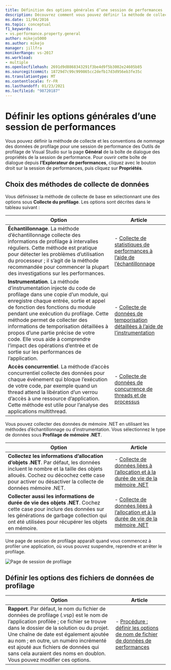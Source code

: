 ```yaml
---
title: Définition des options générales d’une session de performances | Microsoft Docs
description: Découvrez comment vous pouvez définir la méthode de collecte et les conventions de nommage des données de profilage pour une session de performance Outils de profilage.
ms.date: 11/04/2016
ms.topic: conceptual
f1_keywords:
- vs.performance.property.general
author: mikejo5000
ms.author: mikejo
manager: jillfra
monikerRange: vs-2017
ms.workload:
- multiple
ms.openlocfilehash: 2691d9d8868343291f3be4d9f5b3002e24605b85
ms.sourcegitcommit: 18729d7c99c999865cc2defb17d3d956eb3fe35c
ms.translationtype: MT
ms.contentlocale: fr-FR
ms.lasthandoff: 01/23/2021
ms.locfileid: "98720187"
---
```

# <a name="set-general-performance-session-options"></a>Définir les options générales d’une session de performances

Vous pouvez définir la méthode de collecte et les conventions de nommage des données de profilage pour une session de performance des Outils de profilage de Visual Studio sur la page **Général** de la boîte de dialogue des propriétés de la session de performance. Pour ouvrir cette boîte de dialogue depuis **l’Explorateur de performances**, cliquez avec le bouton droit sur la session de performances, puis cliquez sur **Propriétés**.

## <a name="choosing-data-collection-methods"></a>Choix des méthodes de collecte de données

Vous définissez la méthode de collecte de base en sélectionnant une des options sous **Collecte du profilage**. Les options sont décrites dans le tableau suivant :

|Option|Article|
|-|-|
|**Échantillonnage**. La méthode d’échantillonnage collecte des informations de profilage à intervalles réguliers. Cette méthode est pratique pour détecter les problèmes d’utilisation du processeur ; il s’agit de la méthode recommandée pour commencer la plupart des investigations sur les performances.|- [Collecte de statistiques de performances à l’aide de l’échantillonnage](../profiling/collecting-performance-statistics-by-using-sampling.md)|
|**Instrumentation**. La méthode d’instrumentation injecte du code de profilage dans une copie d’un module, qui enregistre chaque entrée, sortie et appel de fonction des fonctions du module pendant une exécution du profilage. Cette méthode permet de collecter des informations de temporisation détaillées à propos d’une partie précise de votre code. Elle vous aide à comprendre l’impact des opérations d’entrée et de sortie sur les performances de l’application.|- [Collecte de données de temporisation détaillées à l’aide de l’instrumentation](../profiling/collecting-detailed-timing-data-by-using-instrumentation.md)|
|**Accès concurrentiel**. La méthode d’accès concurrentiel collecte des données pour chaque événement qui bloque l’exécution de votre code, par exemple quand un thread attend la libération d’un verrou d’accès à une ressource d’application. Cette méthode est utile pour l’analyse des applications multithread.|- [Collecte de données de concurrence de threads et de processus](../profiling/collecting-thread-and-process-concurrency-data.md)|

 Vous pouvez collecter des données de mémoire .NET en utilisant les méthodes d’échantillonnage ou d’instrumentation. Vous sélectionnez le type de données sous **Profilage de mémoire .NET**.

|Option|Article|
|-|-|
|**Collectez les informations d’allocation d’objets .NET**. Par défaut, les données incluent le nombre et la taille des objets alloués. Cochez ou décochez cette case pour activer ou désactiver la collecte de données mémoire .NET. |- [Collecte de données liées à l’allocation et à la durée de vie de la mémoire .NET](../profiling/collecting-dotnet-memory-allocation-and-lifetime-data.md)|
|**Collecter aussi les informations de durée de vie des objets .NET**. Cochez cette case pour inclure des données sur les générations de garbage collection qui ont été utilisées pour récupérer les objets en mémoire.|- [Collecte de données liées à l’allocation et à la durée de vie de la mémoire .NET](../profiling/collecting-dotnet-memory-allocation-and-lifetime-data.md) |

 Une page de session de profilage apparaît quand vous commencez à profiler une application, où vous pouvez suspendre, reprendre et arrêter le profilage.

 ![Page de session de profilage](../profiling/media/prof_profilingsessionpage.png "PROF_ProfilingSessionPage")

## <a name="set-profiling-data-file-options"></a>Définir les options des fichiers de données de profilage

|Option|Article|
|-|-|
|**Rapport**. Par défaut, le nom du fichier de données de profilage (.vsp) est le nom de l’application profilée ; ce fichier se trouve dans le dossier de la solution ou du projet. Une chaîne de date est également ajoutée au nom ; en outre, un numéro incrémenté est ajouté aux fichiers de données qui sans cela auraient des noms en doublon. Vous pouvez modifier ces options.|- [Procédure : définir les options de nom de fichier de données de performances](../profiling/how-to-set-performance-data-file-name-options.md)|
